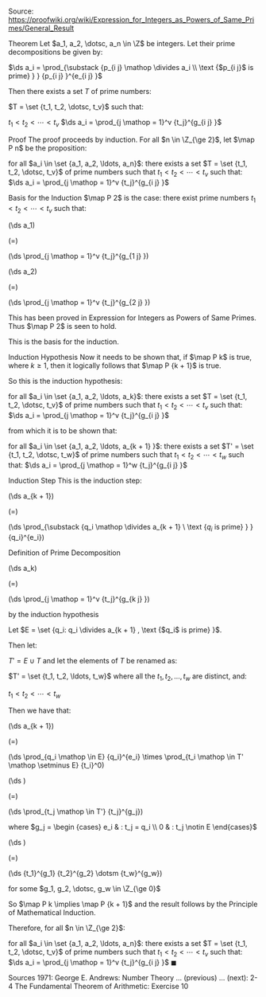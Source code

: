 # 

Source: https://proofwiki.org/wiki/Expression_for_Integers_as_Powers_of_Same_Primes/General_Result



Theorem
Let $a_1, a_2, \dotsc, a_n \in \Z$ be integers.
Let their prime decompositions be given by:

$\ds a_i = \prod_{\substack {p_{i j} \mathop \divides a_i \\ \text {$p_{i j}$ is prime} } } {p_{i j} }^{e_{i j} }$

Then there exists a set $T$ of prime numbers:

$T = \set {t_1, t_2, \dotsc, t_v}$
such that:

$t_1 < t_2 < \dotsb < t_v$
$\ds a_i = \prod_{j \mathop = 1}^v {t_j}^{g_{i j} }$


Proof
The proof proceeds by induction.
For all $n \in \Z_{\ge 2}$, let $\map P n$ be the proposition:

for all $a_i \in \set {a_1, a_2, \ldots, a_n}$: there exists a set $T = \set {t_1, t_2, \dotsc, t_v}$ of prime numbers such that $t_1 < t_2 < \dotsb < t_v$ such that:
$\ds a_i = \prod_{j \mathop = 1}^v {t_j}^{g_{i j} }$


Basis for the Induction
$\map P 2$ is the case:
there exist prime numbers $t_1 < t_2 < \dotsb < t_v$ such that:














\(\ds a_1\)

\(=\)







\(\ds \prod_{j \mathop = 1}^v {t_j}^{g_{1 j} }\)




















\(\ds a_2\)

\(=\)







\(\ds \prod_{j \mathop = 1}^v {t_j}^{g_{2 j} }\)










This has been proved in Expression for Integers as Powers of Same Primes.
Thus $\map P 2$ is seen to hold.

This is the basis for the induction.


Induction Hypothesis
Now it needs to be shown that, if $\map P k$ is true, where $k \ge 1$, then it logically follows that $\map P {k + 1}$ is true.

So this is the induction hypothesis:

for all $a_i \in \set {a_1, a_2, \ldots, a_k}$: there exists a set $T = \set {t_1, t_2, \dotsc, t_v}$ of prime numbers such that $t_1 < t_2 < \dotsb < t_v$ such that:
$\ds a_i = \prod_{j \mathop = 1}^v {t_j}^{g_{i j} }$

from which it is to be shown that:

for all $a_i \in \set {a_1, a_2, \ldots, a_{k + 1} }$: there exists a set $T' = \set {t_1, t_2, \dotsc, t_w}$ of prime numbers such that $t_1 < t_2 < \dotsb < t_w$ such that:
$\ds a_i = \prod_{j \mathop = 1}^w {t_j}^{g_{i j} }$


Induction Step
This is the induction step:














\(\ds a_{k + 1}\)

\(=\)







\(\ds \prod_{\substack {q_i \mathop \divides a_{k + 1} \\ \text {$q_i$ is prime} } } {q_i}^{e_i}\)





Definition of Prime Decomposition














\(\ds a_k\)

\(=\)







\(\ds \prod_{j \mathop = 1}^v {t_j}^{g_{k j} }\)





by the induction hypothesis



Let $E = \set {q_i: q_i \divides a_{k + 1} , \text {$q_i$ is prime} }$.

Then let:

$T' = E \cup T$
and let the elements of $T$ be renamed as:

$T' = \set {t_1, t_2, \ldots, t_w}$
where all the $t_1, t_2, \dotsc, t_w$ are distinct, and:

$t_1 < t_2 < \dotsb < t_w$

Then we have that:














\(\ds a_{k + 1}\)

\(=\)







\(\ds \prod_{q_i \mathop \in E} {q_i}^{e_i} \times \prod_{t_i \mathop \in T' \mathop \setminus E} {t_i}^0\)




















\(\ds \)

\(=\)







\(\ds \prod_{t_j \mathop \in T'} {t_j}^{g_j}\)





where $g_j = \begin {cases} e_i & : t_j = q_i \\ 0 & : t_j \notin E \end{cases}$














\(\ds \)

\(=\)







\(\ds {t_1}^{g_1} {t_2}^{g_2} \dotsm {t_w}^{g_w}\)





for some $g_1, g_2, \dotsc, g_w \in \Z_{\ge 0}$




So $\map P k \implies \map P {k + 1}$ and the result follows by the Principle of Mathematical Induction.

Therefore, for all $n \in \Z_{\ge 2}$:

for all $a_i \in \set {a_1, a_2, \ldots, a_n}$: there exists a set $T = \set {t_1, t_2, \dotsc, t_v}$ of prime numbers such that $t_1 < t_2 < \dotsb < t_v$ such that:
$\ds a_i = \prod_{j \mathop = 1}^v {t_j}^{g_{i j} }$
$\blacksquare$


Sources
1971: George E. Andrews: Number Theory ... (previous) ... (next): $\text {2-4}$ The Fundamental Theorem of Arithmetic: Exercise $10$




